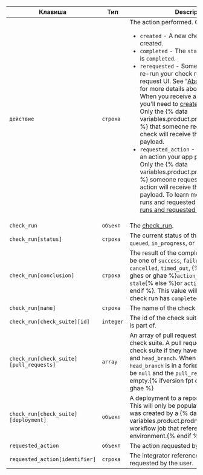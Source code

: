 | Клавиша                                 | Тип       | Description                                                                                                                                                                                                                                                                                                            |
| --------------------------------------- | --------- | ---------------------------------------------------------------------------------------------------------------------------------------------------------------------------------------------------------------------------------------------------------------------------------------------------------------------- |
| `действие`                              | `строка`  | The action performed. Can be one of: <ul><li> `created` - A new check run was created.</li><li> `completed` - The `status` of the check run is `completed`.</li><li> `rerequested` - Someone requested to re-run your check run from the pull request UI. See "[About status checks](/articles/about-status-checks#checks)" for more details about the GitHub UI. When you receive a `rerequested` action, you'll need to [create a new check run](/rest/reference/checks#create-a-check-run). Only the {% data variables.product.prodname_github_app %} that someone requests to re-run the check will receive the `rerequested` payload.</li><li> `requested_action` - Someone requested an action your app provides to be taken. Only the {% data variables.product.prodname_github_app %} someone requests to perform an action will receive the `requested_action` payload. To learn more about check runs and requested actions, see "[Check runs and requested actions](/rest/reference/checks#check-runs-and-requested-actions)."</li></ul>                                                                                                                                                                                                                                                          |
| `check_run`                             | `объект`  | The [check_run](/rest/reference/checks#get-a-check-run).                                                                                                                                                                                                                                                               |
| `check_run[status]`                     | `строка`  | The current status of the check run. Can be `queued`, `in_progress`, or `completed`.                                                                                                                                                                                                                                   |
| `check_run[conclusion]`                 | `строка`  | The result of the completed check run. Can be one of `success`, `failure`, `neutral`, `cancelled`, `timed_out`,  {% ifversion fpt or ghes or ghae %}`action_required` or `stale`{% else %}or `action_required`{% endif %}. This value will be `null` until the check run has `completed`.                              |
| `check_run[name]`                       | `строка`  | The name of the check run.                                                                                                                                                                                                                                                                                             |
| `check_run[check_suite][id]`            | `integer` | The id of the check suite that this check run is part of.                                                                                                                                                                                                                                                              |
| `check_run[check_suite][pull_requests]` | `array`   | An array of pull requests that match this check suite. A pull request matches a check suite if they have the same `head_sha` and `head_branch`. When the check suite's `head_branch` is in a forked repository it will be `null` and the `pull_requests` array will be empty.{% ifversion fpt or ghes > 3.0 or ghae %}
| `check_run[check_suite][deployment]`    | `объект`  | A deployment to a repository environment. This will only be populated if the check run was created by a {% data variables.product.prodname_actions %} workflow job that references an environment.{% endif %}
| `requested_action`                      | `объект`  | The action requested by the user.                                                                                                                                                                                                                                                                                      |
| `requested_action[identifier]`          | `строка`  | The integrator reference of the action requested by the user.                                                                                                                                                                                                                                                          |
